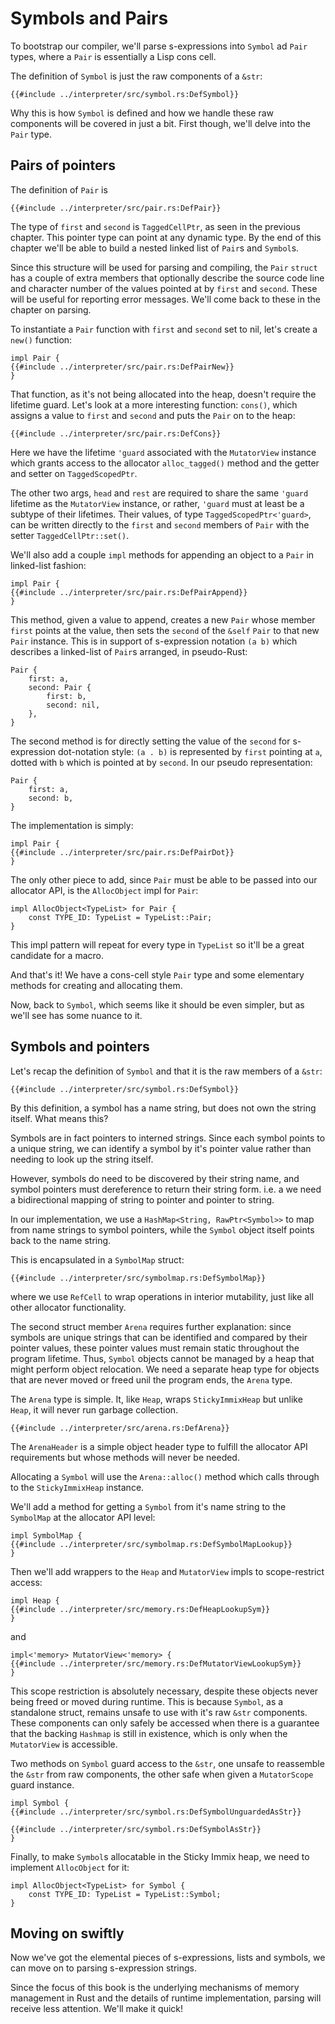 # Symbols and Pairs

To bootstrap our compiler, we'll parse s-expressions into `Symbol` ad `Pair`
types, where a `Pair` is essentially a Lisp cons cell.

The definition of `Symbol` is just the raw components of a `&str`:

```rust,ignore
{{#include ../interpreter/src/symbol.rs:DefSymbol}}
```

Why this is how `Symbol` is defined and how we handle these raw components will
be covered in just a bit. First though, we'll delve into the `Pair` type.


## Pairs of pointers

The definition of `Pair` is

```rust,ignore
{{#include ../interpreter/src/pair.rs:DefPair}}
```

The type of `first` and `second` is `TaggedCellPtr`, as seen in the previous
chapter. This pointer type can point at any dynamic type. By the
end of this chapter we'll be able to build a nested linked list of `Pair`s
and `Symbol`s.

Since this structure will be used for parsing and compiling, the `Pair`
`struct` has a couple of extra members that optionally describe the source
code line and character number of the values pointed at by `first` and
`second`. These will be useful for reporting error messages. We'll come back
to these in the chapter on parsing.

To instantiate a `Pair` function with `first` and `second` set to nil, let's
create a `new()` function:

```rust,ignore
impl Pair {
{{#include ../interpreter/src/pair.rs:DefPairNew}}
}
```

That function, as it's not being allocated into the heap, doesn't require the
lifetime guard. Let's look at a more interesting function: `cons()`, which
assigns a value to `first` and `second` and puts the `Pair` on to the heap:

```rust,ignore
{{#include ../interpreter/src/pair.rs:DefCons}}
```

Here we have the lifetime `'guard` associated with the `MutatorView` instance
which grants access to the allocator `alloc_tagged()` method and the getter
and setter on `TaggedScopedPtr`.

The other two args, `head` and `rest` are required to share the same `'guard`
lifetime as the `MutatorView` instance, or rather, `'guard` must at least be
a subtype of their lifetimes. Their values, of type `TaggedScopedPtr<'guard>`,
can be written directly to the `first` and `second` members of `Pair` with
the setter `TaggedCellPtr::set()`.

We'll also add a couple `impl` methods for appending an object to a `Pair`
in linked-list fashion:

```rust,ignore
impl Pair {
{{#include ../interpreter/src/pair.rs:DefPairAppend}}
}
```

This method, given a value to append, creates a new `Pair` whose member `first`
points at the value, then sets the `second` of the `&self` `Pair` to that new
`Pair` instance. This is in support of s-expression notation `(a b)` which
describes a linked-list of `Pair`s arranged, in pseudo-Rust:

```
Pair {
    first: a,
    second: Pair {
        first: b,
        second: nil,
    },
}
```

The second method is for directly setting the value of the `second` for
s-expression dot-notation style: `(a . b)` is represented by `first` pointing
at `a`, dotted with `b` which is pointed at by `second`. In our pseudo
representation:

```
Pair {
    first: a,
    second: b,
}
```

The implementation is simply:

```rust,ignore
impl Pair {
{{#include ../interpreter/src/pair.rs:DefPairDot}}
}
```

The only other piece to add, since `Pair` must be able to be passed into
our allocator API, is the `AllocObject` impl for `Pair`:

```rust,ignore
impl AllocObject<TypeList> for Pair {
    const TYPE_ID: TypeList = TypeList::Pair;
}
```

This impl pattern will repeat for every type in `TypeList` so it'll be a great
candidate for a macro.

And that's it! We have a cons-cell style `Pair` type and some elementary
methods for creating and allocating them.

Now, back to `Symbol`, which seems like it should be even simpler, but as we'll
see has some nuance to it.


## Symbols and pointers

Let's recap the definition of `Symbol` and that it is the raw members of a
`&str`:

```rust,ignore
{{#include ../interpreter/src/symbol.rs:DefSymbol}}
```

By this definition, a symbol has a name string, but does not own the string
itself. What means this?

Symbols are in fact pointers to interned strings. Since each symbol points
to a unique string, we can identify a symbol by it's pointer value rather than
needing to look up the string itself.

However, symbols do need to be discovered by their string name, and symbol
pointers must dereference to return their string form. i.e. a we need a
bidirectional mapping of string to pointer and pointer to string.

In our implementation, we use a `HashMap<String, RawPtr<Symbol>>` to map from
name strings to symbol pointers, while the `Symbol` object itself points back
to the name string.

This is encapsulated in a `SymbolMap` struct:

```rust,ignore
{{#include ../interpreter/src/symbolmap.rs:DefSymbolMap}}
```

where we use `RefCell` to wrap operations in interior mutability, just like
all other allocator functionality.

The second struct member `Arena` requires further explanation: since symbols are
unique strings that can be identified and compared by their pointer values,
these pointer values must remain static throughout the program lifetime.
Thus, `Symbol` objects cannot be managed by a heap that might perform object
relocation. We need a separate heap type for objects that are never
moved or freed unil the program ends, the `Arena` type.

The `Arena` type is simple. It, like `Heap`, wraps `StickyImmixHeap` but
unlike `Heap`, it will never run garbage collection.

```rust,ignore
{{#include ../interpreter/src/arena.rs:DefArena}}
```

The `ArenaHeader` is a simple object header type to fulfill the allocator
API requirements but whose methods will never be needed.

Allocating a `Symbol` will use the `Arena::alloc()` method which calls through
to the `StickyImmixHeap` instance.

We'll add a method for getting a `Symbol` from it's name string to the
`SymbolMap` at the allocator API level:

```rust,ignore
impl SymbolMap {
{{#include ../interpreter/src/symbolmap.rs:DefSymbolMapLookup}}
}
```

Then we'll add wrappers to the `Heap` and `MutatorView` impls to scope-restrict
access:

```rust,ignore
impl Heap {
{{#include ../interpreter/src/memory.rs:DefHeapLookupSym}}
}
```

and

```rust,ignore
impl<'memory> MutatorView<'memory> {
{{#include ../interpreter/src/memory.rs:DefMutatorViewLookupSym}}
}
```

This scope restriction is absolutely necessary, despite these objects never
being freed or moved during runtime. This is because `Symbol`, as a standalone
struct, remains unsafe to use with it's raw `&str` components. These components
can only safely be accessed when there is a guarantee that the backing
`Hashmap` is still in existence, which is only when the `MutatorView` is
accessible.

Two methods on `Symbol` guard access to the `&str`, one unsafe to reassemble
the `&str` from raw components, the other safe when given a `MutatorScope`
guard instance.

```rust,ignore
impl Symbol {
{{#include ../interpreter/src/symbol.rs:DefSymbolUnguardedAsStr}}

{{#include ../interpreter/src/symbol.rs:DefSymbolAsStr}}
}
```

Finally, to make `Symbol`s allocatable in the Sticky Immix heap, we need to
implement `AllocObject` for it:

```rust,ignore
impl AllocObject<TypeList> for Symbol {
    const TYPE_ID: TypeList = TypeList::Symbol;
}
```


## Moving on swiftly

Now we've got the elemental pieces of s-expressions, lists and symbols, we can
move on to parsing s-expression strings.

Since the focus of this book is the underlying mechanisms of memory management
in Rust and the details of runtime implementation, parsing will receive less
attention. We'll make it quick!
